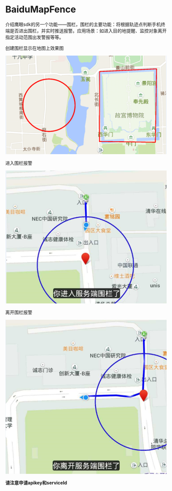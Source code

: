 # BaiduMapFence
介绍鹰眼sdk的另一个功能——围栏，围栏的主要功能：将根据轨迹点判断手机终端是否进出围栏，并实时推送报警。应用场景：如进入目的地提醒、监控对象离开指定活动范围出发警报等等。


创建围栏显示在地图上效果图

![github](/c.png)


进入围栏报警

![github](/a.png)


离开围栏报警

![github](/b.png)


**请注意申请apikey和serviceId**

